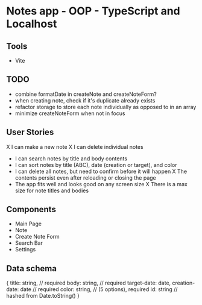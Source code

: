 # Notes app - OOP - TypeScript and Localhost

## Tools

- Vite

## TODO

- combine formatDate in createNote and createNoteForm?
- when creating note, check if it's duplicate already exists
- refactor storage to store each note individually as opposed to in an array
- minimize createNoteForm when not in focus

## User Stories

X I can make a new note
X I can delete individual notes

- I can search notes by title and body contents
- I can sort notes by title (ABC), date (creation or target), and color
- I can delete all notes, but need to confirm before it will happen
  X The contents persist even after reloading or closing the page
- The app fits well and looks good on any screen size
  X There is a max size for note titles and bodies

## Components

- Main Page
- Note
- Create Note Form
- Search Bar
- Settings

## Data schema

{
title: string, // required
body: string, // required
target-date: date,
creation-date: date // required
color: string, // (5 options), required
id: string // hashed from Date.toString()
}
